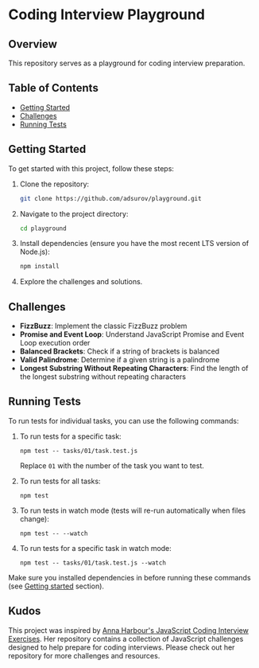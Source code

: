 # Coding Interview Playground

## Overview
This repository serves as a playground for coding interview preparation.

## Table of Contents
- [Getting Started](#getting-started)
- [Challenges](#challenges)
- [Running Tests](#running-tests)


## Getting Started
To get started with this project, follow these steps:

1. Clone the repository:
   ```bash
   git clone https://github.com/adsurov/playground.git
   ```
2. Navigate to the project directory:
   ```bash
   cd playground
   ```
3. Install dependencies (ensure you have the most recent LTS version of Node.js):
   ```bash
   npm install
   ```
4. Explore the challenges and solutions.

## Challenges
- **FizzBuzz**: Implement the classic FizzBuzz problem
- **Promise and Event Loop**: Understand JavaScript Promise and Event Loop execution order
- **Balanced Brackets**: Check if a string of brackets is balanced
- **Valid Palindrome**: Determine if a given string is a palindrome
- **Longest Substring Without Repeating Characters**: Find the length of the longest substring without repeating characters

## Running Tests

To run tests for individual tasks, you can use the following commands:

1. To run tests for a specific task:
   ```
   npm test -- tasks/01/task.test.js
   ```
   Replace `01` with the number of the task you want to test.

2. To run tests for all tasks:
   ```
   npm test
   ```

3. To run tests in watch mode (tests will re-run automatically when files change):
   ```
   npm test -- --watch
   ```

4. To run tests for a specific task in watch mode:
   ```
   npm test -- tasks/01/task.test.js --watch
   ```

Make sure you installed dependencies in before running these commands (see [Getting started](#getting-started) section).


## Kudos
This project was inspired by [Anna Harbour's JavaScript Coding Interview Exercises](https://github.com/annaharbour/js-coding-interview-exercises). Her repository contains a collection of JavaScript challenges designed to help prepare for coding interviews. Please check out her repository for more challenges and resources.

